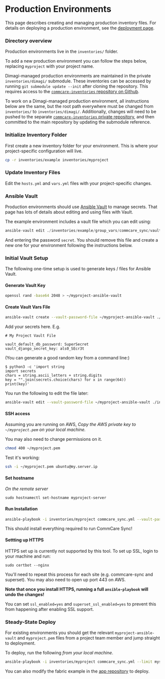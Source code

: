 Production Environments
=======================

This page describes creating and managing production inventory files.
For details on deploying a production environment, see the [deployment page](/deployment).

### Directory overview

Production environments live in the `inventories/` folder.

To add a new production environment you can follow the steps below, replacing `myproject` with your project name.

Dimagi-managed production environments are maintained in the private `inventories/dimagi/` submodule.
These inventories can be accessed by running `git submodule update --init` after cloning the repository.
This requires access to the [`commcare-inventories` repository on Github](https://github.com/dimagi/commcare-sync-inventories/).

To work on a Dimagi-managed production environment, all instructions below are the same,
but the root path everywhere must be changed from `inventories/` to `inventories/dimagi/`.
Additionally, changes will need to be pushed to the separate
[`commcare-inventories` private repository](https://github.com/dimagi/commcare-sync-inventories/),
and then committed to the main repository by updating the submodule reference.

### Initialize Inventory Folder

First create a new inventory folder for your environment.
This is where your project-specific configuration will live. 

```bash
cp -r inventories/example inventories/myproject
```
### Update Inventory Files

Edit the `hosts.yml` and `vars.yml` files with your project-specific changes.


### Ansible Vault

Production environments should use [Ansible Vault](https://docs.ansible.com/ansible/latest/user_guide/vault.html) to manage secrets.
That page has lots of details about editing and using files with Vault.

The example environment includes a vault file which you can edit using:

```python
ansible-vault edit ./inventories/example/group_vars/commcare_sync/vault.yml
```

And entering the password `secret`.
You should remove this file and create a new one for your environment following the instructions below.

### Initial Vault Setup

The following one-time setup is used to generate keys / files for Ansible Vault.

#### Generate Vault Key

```bash
openssl rand -base64 2048 > ~/myproject-ansible-vault
```

#### Create Vault Vars File
```bash
ansible-vault create --vault-password-file ~/myproject-ansible-vault ./inventories/myproject/group_vars/commcare_sync/vault.yml
```

Add your secrets here. E.g.

```
# My Project Vault File

vault_default_db_password: SuperSecret
vault_django_secret_key: als0_SEcr3t
```

(You can generate a good random key from a command line:)
```
$ python3 -c 'import string
import secrets
chars = string.ascii_letters + string.digits
key = "".join(secrets.choice(chars) for x in range(64))
print(key)'
```

You run the following to edit the file later:

```bash
ansible-vault edit --vault-password-file ~/myproject-ansible-vault ./inventories/myproject/group_vars/commcare_sync/vault.yml
```

#### SSH access

Assuming you are running on AWS, *Copy the AWS private key to `~/myproject.pem` on your local machine.*

You may also need to change permissions on it.

```bash
chmod 400 ~/myproject.pem
```

Test it's working:

```bash
ssh -i ~/myproject.pem ubuntu@my.server.ip
```

#### Set hostname

*On the remote server*

`sudo hostnamectl set-hostname myproject-server`

#### Run Installation

```bash
ansible-playbook -i inventories/myproject commcare_sync.yml --vault-password-file ~/myproject-ansible-vault -vv
```

This should install everything required to run CommCare Sync!

#### Settting up HTTPS

HTTPS set up is currently not supported by this tool. To set up SSL, login to your machine and run:

```
sudo certbot --nginx
```

You'll need to repeat this process for each site (e.g. commcare-sync and superset).
You may also need to open up port 443 on AWS.

**Note that once you install HTTPS, running a full `ansible-playbook` will undo the changes!**

You can set `ssl_enabled=yes` and `superset_ssl_enabled=yes` to prevent this from happening
after enabling SSL support.

### Steady-State Deploy

For existing environments you should get the relevant `myproject-ansible-vault` and `myproject.pem`
files from a project team member and jump straight to deployment.

To deploy, run the following *from your local machine*.

```bash
ansible-playbook -i inventories/myproject commcare_sync.yml --limit myserver --vault-password-file ~/myproject-ansible-vault -vv --tags=deploy
```

You can also modify the fabric example in the [app repository](https://github.com/dimagi/commcare-sync) to deploy.
